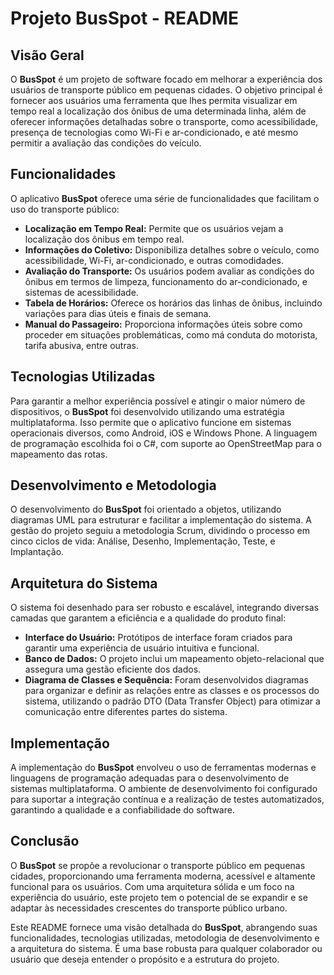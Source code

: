 <h1>Projeto BusSpot - README</h1>

<h2>Visão Geral</h2>
<p>O <strong>BusSpot</strong> é um projeto de software focado em melhorar a experiência dos usuários de transporte público em pequenas cidades. O objetivo principal é fornecer aos usuários uma ferramenta que lhes permita visualizar em tempo real a localização dos ônibus de uma determinada linha, além de oferecer informações detalhadas sobre o transporte, como acessibilidade, presença de tecnologias como Wi-Fi e ar-condicionado, e até mesmo permitir a avaliação das condições do veículo.</p>

<h2>Funcionalidades</h2>
<p>O aplicativo <strong>BusSpot</strong> oferece uma série de funcionalidades que facilitam o uso do transporte público:</p>
<ul>
    <li><strong>Localização em Tempo Real:</strong> Permite que os usuários vejam a localização dos ônibus em tempo real.</li>
    <li><strong>Informações do Coletivo:</strong> Disponibiliza detalhes sobre o veículo, como acessibilidade, Wi-Fi, ar-condicionado, e outras comodidades.</li>
    <li><strong>Avaliação do Transporte:</strong> Os usuários podem avaliar as condições do ônibus em termos de limpeza, funcionamento do ar-condicionado, e sistemas de acessibilidade.</li>
    <li><strong>Tabela de Horários:</strong> Oferece os horários das linhas de ônibus, incluindo variações para dias úteis e finais de semana.</li>
    <li><strong>Manual do Passageiro:</strong> Proporciona informações úteis sobre como proceder em situações problemáticas, como má conduta do motorista, tarifa abusiva, entre outras.</li>
</ul>

<h2>Tecnologias Utilizadas</h2>
<p>Para garantir a melhor experiência possível e atingir o maior número de dispositivos, o <strong>BusSpot</strong> foi desenvolvido utilizando uma estratégia multiplataforma. Isso permite que o aplicativo funcione em sistemas operacionais diversos, como Android, iOS e Windows Phone. A linguagem de programação escolhida foi o C#, com suporte ao OpenStreetMap para o mapeamento das rotas.</p>

<h2>Desenvolvimento e Metodologia</h2>
<p>O desenvolvimento do <strong>BusSpot</strong> foi orientado a objetos, utilizando diagramas UML para estruturar e facilitar a implementação do sistema. A gestão do projeto seguiu a metodologia Scrum, dividindo o processo em cinco ciclos de vida: Análise, Desenho, Implementação, Teste, e Implantação.</p>

<h2>Arquitetura do Sistema</h2>
<p>O sistema foi desenhado para ser robusto e escalável, integrando diversas camadas que garantem a eficiência e a qualidade do produto final:</p>
<ul>
    <li><strong>Interface do Usuário:</strong> Protótipos de interface foram criados para garantir uma experiência de usuário intuitiva e funcional.</li>
    <li><strong>Banco de Dados:</strong> O projeto inclui um mapeamento objeto-relacional que assegura uma gestão eficiente dos dados.</li>
    <li><strong>Diagrama de Classes e Sequência:</strong> Foram desenvolvidos diagramas para organizar e definir as relações entre as classes e os processos do sistema, utilizando o padrão DTO (Data Transfer Object) para otimizar a comunicação entre diferentes partes do sistema.</li>
</ul>

<h2>Implementação</h2>
<p>A implementação do <strong>BusSpot</strong> envolveu o uso de ferramentas modernas e linguagens de programação adequadas para o desenvolvimento de sistemas multiplataforma. O ambiente de desenvolvimento foi configurado para suportar a integração contínua e a realização de testes automatizados, garantindo a qualidade e a confiabilidade do software.</p>

<h2>Conclusão</h2>
<p>O <strong>BusSpot</strong> se propõe a revolucionar o transporte público em pequenas cidades, proporcionando uma ferramenta moderna, acessível e altamente funcional para os usuários. Com uma arquitetura sólida e um foco na experiência do usuário, este projeto tem o potencial de se expandir e se adaptar às necessidades crescentes do transporte público urbano.</p>

<p>Este README fornece uma visão detalhada do <strong>BusSpot</strong>, abrangendo suas funcionalidades, tecnologias utilizadas, metodologia de desenvolvimento e a arquitetura do sistema. É uma base robusta para qualquer colaborador ou usuário que deseja entender o propósito e a estrutura do projeto.</p>
